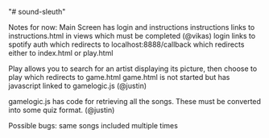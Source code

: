 "# sound-sleuth"

Notes for now:
Main Screen has login and instructions
instructions links to instructions.html in views which must be completed (@vikas)
login links to spotify auth which redirects to localhost:8888/callback which redirects either to index.html or play.html


Play allows you to search for an artist displaying its picture, then choose to play which redirects to game.html
game.html is not started but has javascript linked to gamelogic.js (@justin)

gamelogic.js has code for retrieving all the songs. These must be converted into some quiz format. (@justin)

Possible bugs: same songs included multiple times

